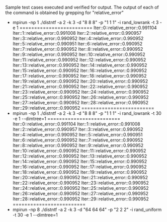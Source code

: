Sample test cases executed and verified for output. The output of each of the command is obtained by grepping for "relative_error"

* mpirun -np 1 ./distntf -a 2 -k 3 -d "8 8 8" -p "1 1 1" -i rand_lowrank -t 3 -e 1
=========================
Iter::0::relative_error::0.991104
Iter::1::relative_error::0.991008
Iter::2::relative_error::0.990957
Iter::3::relative_error::0.990952
Iter::4::relative_error::0.990952
Iter::5::relative_error::0.990951
Iter::6::relative_error::0.990952
Iter::7::relative_error::0.990952
Iter::8::relative_error::0.990952
Iter::9::relative_error::0.990952
Iter::10::relative_error::0.990952
Iter::11::relative_error::0.990952
Iter::12::relative_error::0.990952
Iter::13::relative_error::0.990952
Iter::14::relative_error::0.990952
Iter::15::relative_error::0.990952
Iter::16::relative_error::0.990952
Iter::17::relative_error::0.990952
Iter::18::relative_error::0.990952
Iter::19::relative_error::0.990952
Iter::20::relative_error::0.990952
Iter::21::relative_error::0.990952
Iter::22::relative_error::0.990952
Iter::23::relative_error::0.990952
Iter::24::relative_error::0.990952
Iter::25::relative_error::0.990952
Iter::26::relative_error::0.990952
Iter::27::relative_error::0.990952
Iter::28::relative_error::0.990952
Iter::29::relative_error::0.990952
=========================
* mpirun -np 1 ./distntf -a 2 -k 3 -d "8 8 8" -p "1 1 1" -i rand_lowrank -t 30 -e 1 --dimtree=1
=========================
Iter::0::relative_error::0.991104
Iter::1::relative_error::0.991008
Iter::2::relative_error::0.990957
Iter::3::relative_error::0.990952
Iter::4::relative_error::0.990952
Iter::5::relative_error::0.990951
Iter::6::relative_error::0.990952
Iter::7::relative_error::0.990952
Iter::8::relative_error::0.990952
Iter::9::relative_error::0.990952
Iter::10::relative_error::0.990952
Iter::11::relative_error::0.990952
Iter::12::relative_error::0.990952
Iter::13::relative_error::0.990952
Iter::14::relative_error::0.990952
Iter::15::relative_error::0.990952
Iter::16::relative_error::0.990952
Iter::17::relative_error::0.990952
Iter::18::relative_error::0.990952
Iter::19::relative_error::0.990952
Iter::20::relative_error::0.990952
Iter::21::relative_error::0.990952
Iter::22::relative_error::0.990952
Iter::23::relative_error::0.990952
Iter::24::relative_error::0.990952
Iter::25::relative_error::0.990952
Iter::26::relative_error::0.990952
Iter::27::relative_error::0.990952
Iter::28::relative_error::0.990952
Iter::29::relative_error::0.990952
=========================
* mpirun -np 8 ./distntf -a 2 -k 3 -d "64 64 64" -p "2 2 2" -i rand_uniform -t 30 -e 1 --dimtree=1
